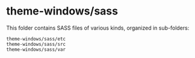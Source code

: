 # theme-windows/sass

This folder contains SASS files of various kinds, organized in sub-folders:

    theme-windows/sass/etc
    theme-windows/sass/src
    theme-windows/sass/var
